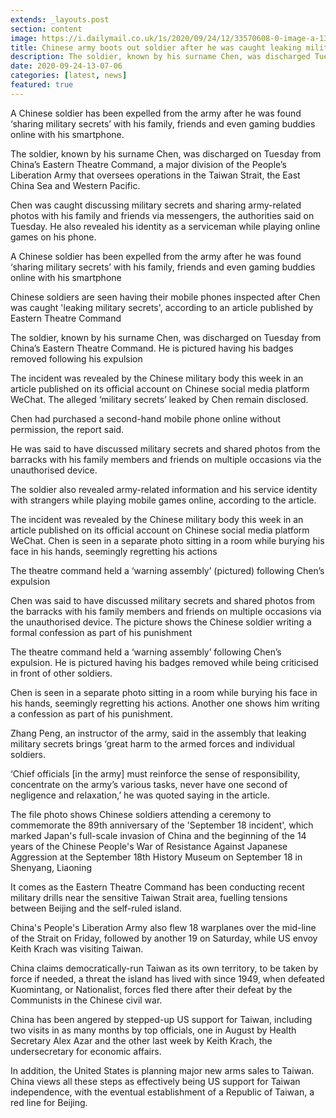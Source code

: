 ```yaml
---
extends: _layouts.post
section: content
image: https://i.dailymail.co.uk/1s/2020/09/24/12/33570608-0-image-a-13_1600947879557.jpg 
title: Chinese army boots out soldier after he was caught leaking military secrets via smartphone  
description: The soldier, known by his surname Chen, was discharged Tuesday from Chinas Eastern Theatre Command, a major division of the Peoples Liberation Army, for leaking military secrets. 
date: 2020-09-24-13-07-06 
categories: [latest, news] 
featured: true 
--- 
```

A Chinese soldier has been expelled from the army after he was found ‘sharing military secrets’ with his family, friends and even gaming buddies online with his smartphone.

The soldier, known by his surname Chen, was discharged on Tuesday from China’s Eastern Theatre Command, a major division of the People’s Liberation Army that oversees operations in the Taiwan Strait, the East China Sea and Western Pacific.

Chen was caught discussing military secrets and sharing army-related photos with his family and friends via messengers, the authorities said on Tuesday. He also revealed his identity as a serviceman while playing online games on his phone.

A Chinese soldier has been expelled from the army after he was found ‘sharing military secrets’ with his family, friends and even gaming buddies online with his smartphone

Chinese soldiers are seen having their mobile phones inspected after Chen was caught 'leaking military secrets', according to an article published by Eastern Theatre Command

The soldier, known by his surname Chen, was discharged on Tuesday from China’s Eastern Theatre Command. He is pictured having his badges removed following his expulsion

The incident was revealed by the Chinese military body this week in an article published on its official account on Chinese social media platform WeChat. The alleged ‘military secrets’ leaked by Chen remain disclosed.

Chen had purchased a second-hand mobile phone online without permission, the report said.

He was said to have discussed military secrets and shared photos from the barracks with his family members and friends on multiple occasions via the unauthorised device.

The soldier also revealed army-related information and his service identity with strangers while playing mobile games online, according to the article.

The incident was revealed by the Chinese military body this week in an article published on its official account on Chinese social media platform WeChat. Chen is seen in a separate photo sitting in a room while burying his face in his hands, seemingly regretting his actions

The theatre command held a ‘warning assembly’ (pictured) following Chen’s expulsion

Chen was said to have discussed military secrets and shared photos from the barracks with his family members and friends on multiple occasions via the unauthorised device. The picture shows the Chinese soldier writing a formal confession as part of his punishment

The theatre command held a ‘warning assembly’ following Chen’s expulsion. He is pictured having his badges removed while being criticised in front of other soldiers.

Chen is seen in a separate photo sitting in a room while burying his face in his hands, seemingly regretting his actions. Another one shows him writing a confession as part of his punishment.

Zhang Peng, an instructor of the army, said in the assembly that leaking military secrets brings ‘great harm to the armed forces and individual soldiers.

‘Chief officials [in the army] must reinforce the sense of responsibility, concentrate on the army’s various tasks, never have one second of negligence and relaxation,’ he was quoted saying in the article.

The file photo shows Chinese soldiers attending a ceremony to commemorate the 89th anniversary of the 'September 18 incident', which marked Japan's full-scale invasion of China and the beginning of the 14 years of the Chinese People's War of Resistance Against Japanese Aggression at the September 18th History Museum on September 18 in Shenyang, Liaoning

It comes as the Eastern Theatre Command has been conducting recent military drills near the sensitive Taiwan Strait area, fuelling tensions between Beijing and the self-ruled island.

China's People's Liberation Army also flew 18 warplanes over the mid-line of the Strait on Friday, followed by another 19 on Saturday, while US envoy Keith Krach was visiting Taiwan.

China claims democratically-run Taiwan as its own territory, to be taken by force if needed, a threat the island has lived with since 1949, when defeated Kuomintang, or Nationalist, forces fled there after their defeat by the Communists in the Chinese civil war.

China has been angered by stepped-up US support for Taiwan, including two visits in as many months by top officials, one in August by Health Secretary Alex Azar and the other last week by Keith Krach, the undersecretary for economic affairs.

In addition, the United States is planning major new arms sales to Taiwan. China views all these steps as effectively being US support for Taiwan independence, with the eventual establishment of a Republic of Taiwan, a red line for Beijing.

